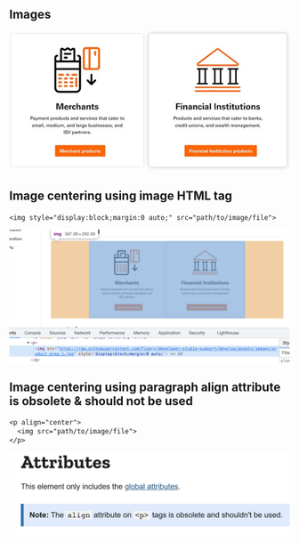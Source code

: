 ## Images

![alt text](../../assets/images/product_area_1.jpg#center)

## Image centering using image HTML tag

    <img style="display:block;margin:0 auto;" src="path/to/image/file">

<img style="display:block;margin:0 auto;" src="https://raw.githubusercontent.com/Fiserv/developer-studio-support/develop/assets/images/md/image_style.png">

## Image centering using paragraph align attribute is obsolete & should not be used

    <p align="center">
      <img src="path/to/image/file">
    </p>
      
<p align="center">
  <img src="https://raw.githubusercontent.com/Fiserv/developer-studio-support/develop/assets/images/md/p_align_obsolete.png">
</p>
